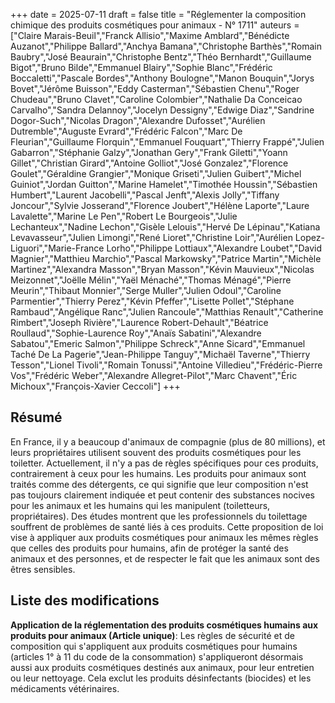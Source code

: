 +++
date = 2025-07-11
draft = false
title = "Réglementer la composition chimique des produits cosmétiques pour animaux - N° 1711"
auteurs = ["Claire Marais-Beuil","Franck Allisio","Maxime Amblard","Bénédicte Auzanot","Philippe Ballard","Anchya Bamana","Christophe Barthès","Romain Baubry","José Beaurain","Christophe Bentz","Théo Bernhardt","Guillaume Bigot","Bruno Bilde","Emmanuel Blairy","Sophie Blanc","Frédéric Boccaletti","Pascale Bordes","Anthony Boulogne","Manon Bouquin","Jorys Bovet","Jérôme Buisson","Eddy Casterman","Sébastien Chenu","Roger Chudeau","Bruno Clavet","Caroline Colombier","Nathalie Da Conceicao Carvalho","Sandra Delannoy","Jocelyn Dessigny","Edwige Diaz","Sandrine Dogor-Such","Nicolas Dragon","Alexandre Dufosset","Aurélien Dutremble","Auguste Evrard","Frédéric Falcon","Marc De Fleurian","Guillaume Florquin","Emmanuel Fouquart","Thierry Frappé","Julien Gabarron","Stéphanie Galzy","Jonathan Gery","Frank Giletti","Yoann Gillet","Christian Girard","Antoine Golliot","José Gonzalez","Florence Goulet","Géraldine Grangier","Monique Griseti","Julien Guibert","Michel Guiniot","Jordan Guitton","Marine Hamelet","Timothée Houssin","Sébastien Humbert","Laurent Jacobelli","Pascal Jenft","Alexis Jolly","Tiffany Joncour","Sylvie Josserand","Florence Joubert","Hélène Laporte","Laure Lavalette","Marine Le Pen","Robert Le Bourgeois","Julie Lechanteux","Nadine Lechon","Gisèle Lelouis","Hervé De Lépinau","Katiana Levavasseur","Julien Limongi","René Lioret","Christine Loir","Aurélien Lopez-Liguori","Marie-France Lorho","Philippe Lottiaux","Alexandre Loubet","David Magnier","Matthieu Marchio","Pascal Markowsky","Patrice Martin","Michèle Martinez","Alexandra Masson","Bryan Masson","Kévin Mauvieux","Nicolas Meizonnet","Joëlle Mélin","Yaël Ménaché","Thomas Ménagé","Pierre Meurin","Thibaut Monnier","Serge Muller","Julien Odoul","Caroline Parmentier","Thierry Perez","Kévin Pfeffer","Lisette Pollet","Stéphane Rambaud","Angélique Ranc","Julien Rancoule","Matthias Renault","Catherine Rimbert","Joseph Rivière","Laurence Robert-Dehault","Béatrice Roullaud","Sophie-Laurence Roy","Anaïs Sabatini","Alexandre Sabatou","Emeric Salmon","Philippe Schreck","Anne Sicard","Emmanuel Taché De La Pagerie","Jean-Philippe Tanguy","Michaël Taverne","Thierry Tesson","Lionel Tivoli","Romain Tonussi","Antoine Villedieu","Frédéric-Pierre Vos","Frédéric Weber","Alexandre Allegret-Pilot","Marc Chavent","Éric Michoux","François-Xavier Ceccoli"]
+++

## Résumé

En France, il y a beaucoup d'animaux de compagnie (plus de 80 millions), et leurs propriétaires utilisent souvent des produits cosmétiques pour les toiletter. Actuellement, il n'y a pas de règles spécifiques pour ces produits, contrairement à ceux pour les humains. Les produits pour animaux sont traités comme des détergents, ce qui signifie que leur composition n'est pas toujours clairement indiquée et peut contenir des substances nocives pour les animaux et les humains qui les manipulent (toiletteurs, propriétaires). Des études montrent que les professionnels du toilettage souffrent de problèmes de santé liés à ces produits. Cette proposition de loi vise à appliquer aux produits cosmétiques pour animaux les mêmes règles que celles des produits pour humains, afin de protéger la santé des animaux et des personnes, et de respecter le fait que les animaux sont des êtres sensibles.

## Liste des modifications

**Application de la réglementation des produits cosmétiques humains aux produits pour animaux (Article unique)**: Les règles de sécurité et de composition qui s'appliquent aux produits cosmétiques pour humains (articles 1° à 11 du code de la consommation) s'appliqueront désormais aussi aux produits cosmétiques destinés aux animaux, pour leur entretien ou leur nettoyage. Cela exclut les produits désinfectants (biocides) et les médicaments vétérinaires.
